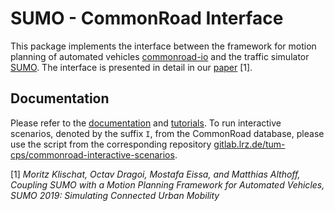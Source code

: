 # SUMO - CommonRoad Interface

This package implements the interface between the framework for motion planning of automated vehicles [commonroad-io](https://pypi.org/project/commonroad-io/)
and the traffic simulator [SUMO](https://sumo.dlr.de).
The interface is presented in detail in our [paper](https://mediatum.ub.tum.de/doc/1486856/344641.pdf) [1].

## Documentation

Please refer to the [documentation](https://cps.pages.gitlab.lrz.de/sumo-interface/) and [tutorials](https://commonroad.in.tum.de/tools/sumo-interface).
To run interactive scenarios, denoted by the suffix ```I```, from the CommonRoad database,
please use the script from the corresponding repository [gitlab.lrz.de/tum-cps/commonroad-interactive-scenarios](https://gitlab.lrz.de/tum-cps/commonroad-interactive-scenarios).


[1] _Moritz Klischat, Octav Dragoi, Mostafa Eissa, and Matthias Althoff, Coupling SUMO with a Motion Planning Framework for Automated Vehicles, SUMO 2019: Simulating Connected Urban Mobility_
